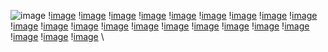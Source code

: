 ![image](MSSS_2023_talk\Slide1.JPG) 
 \![image](MSSS_2023_talk\Slide2.JPG) 
 \![image](MSSS_2023_talk\Slide3.JPG) 
 \![image](MSSS_2023_talk\Slide4.JPG) 
 \![image](MSSS_2023_talk\Slide5.JPG) 
 \![image](MSSS_2023_talk\Slide6.JPG) 
 \![image](MSSS_2023_talk\Slide7.JPG) 
 \![image](MSSS_2023_talk\Slide8.JPG) 
 \![image](MSSS_2023_talk\Slide9.JPG) 
 \![image](MSSS_2023_talk\Slide10.JPG) 
 \![image](MSSS_2023_talk\Slide11.JPG) 
 \![image](MSSS_2023_talk\Slide12.JPG) 
 \![image](MSSS_2023_talk\Slide13.JPG) 
 \![image](MSSS_2023_talk\Slide14.JPG) 
 \![image](MSSS_2023_talk\Slide15.JPG) 
 \![image](MSSS_2023_talk\Slide16.JPG) 
 \![image](MSSS_2023_talk\Slide17.JPG) 
 \![image](MSSS_2023_talk\Slide18.JPG) 
 \![image](MSSS_2023_talk\Slide19.JPG) 
 \![image](MSSS_2023_talk\Slide20.JPG) 
 \![image](MSSS_2023_talk\Slide21.JPG) 
 \![image](MSSS_2023_talk\Slide22.JPG) 
 \![image](MSSS_2023_talk\Slide23.JPG) 
 \